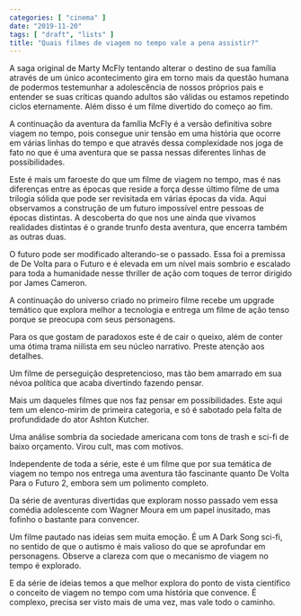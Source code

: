 ```yaml
---
categories: [ "cinema" ]
date: "2019-11-20"
tags: [ "draft", "lists" ]
title: "Quais filmes de viagem no tempo vale a pena assistir?"
---
```


A saga original de Marty McFly tentando alterar o destino de sua família através de um único acontecimento gira em torno mais da questão humana de podermos testemunhar a adolescência de nossos próprios pais e entender se suas críticas quando adultos são válidas ou estamos repetindo ciclos eternamente. Além disso é um filme divertido do começo ao fim.

A continuação da aventura da família McFly é a versão definitiva sobre viagem no tempo, pois consegue unir tensão em uma história que ocorre em várias linhas do tempo e que através dessa complexidade nos joga de fato no que é uma aventura que se passa nessas diferentes linhas de possibilidades.

Este é mais um faroeste do que um filme de viagem no tempo, mas é nas diferenças entre as épocas que reside a força desse último filme de uma trilogia sólida que pode ser revisitada em várias épocas da vida. Aqui observamos a construção de um futuro impossível entre pessoas de épocas distintas. A descoberta do que nos une ainda que vivamos realidades distintas é o grande trunfo desta aventura, que encerra também as outras duas.

O futuro pode ser modificado alterando-se o passado. Essa foi a premissa de De Volta para o Futuro e é elevada em um nível mais sombrio e escalado para toda a humanidade nesse thriller de ação com toques de terror dirigido por James Cameron.

A continuação do universo criado no primeiro filme recebe um upgrade temático que explora melhor a tecnologia e entrega um filme de ação tenso porque se preocupa com seus personagens.

Para os que gostam de paradoxos este é de cair o queixo, além de conter uma ótima trama niilista em seu núcleo narrativo. Preste atenção aos detalhes.

Um filme de perseguição despretencioso, mas tão bem amarrado em sua névoa política que acaba divertindo fazendo pensar.

Mais um daqueles filmes que nos faz pensar em possibilidades. Este aqui tem um elenco-mirim de primeira categoria, e só é sabotado pela falta de profundidade do ator Ashton Kutcher.

Uma análise sombria da sociedade americana com tons de trash e sci-fi de baixo orçamento. Virou cult, mas com motivos.

Independente de toda a série, este é um filme que por sua temática de viagem no tempo nos entrega uma aventura tão fascinante quanto De Volta Para o Futuro 2, embora sem um polimento completo.

Da série de aventuras divertidas que exploram nosso passado vem essa comédia adolescente com Wagner Moura em um papel inusitado, mas fofinho o bastante para convencer.

Um filme pautado nas ideias sem muita emoção. É um A Dark Song sci-fi, no sentido de que o autismo é mais valioso do que se aprofundar em personagens. Observe a clareza com que o mecanismo de viagem no tempo é explorado.

E da série de ideias temos a que melhor explora do ponto de vista científico o conceito de viagem no tempo com uma história que convence. É complexo, precisa ser visto mais de uma vez, mas vale todo o caminho.
